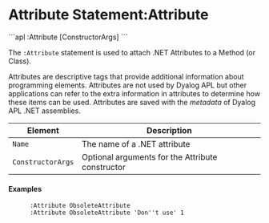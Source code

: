 




<h1 class="heading"><span class="name">Attribute Statement</span><span class="command">:Attribute</span></h1>```apl
:Attribute <Name> [ConstructorArgs]
```


The `:Attribute` statement is used to attach .NET Attributes to a Method (or Class).


Attributes are descriptive tags that provide additional information about programming elements. Attributes are not used by Dyalog APL but other applications can refer to the extra information in attributes to determine how these items can be used. Attributes are saved with the *metadata* of Dyalog APL .NET assemblies.


| Element | Description |
| --- | ---  |
| `Name` | The name of a .NET attribute |
| `ConstructorArgs` | Optional arguments for the Attribute constructor |

#### Examples
```apl
      :Attribute ObsoleteAttribute
      :Attribute ObsoleteAttribute 'Don''t use' 1
```



